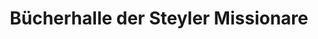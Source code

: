---
title: "Bücherhalle der Steyler Missionare"
url: /sankt-augustin/buecherhalle-der-steyler-missionare/
shop: Bücher
---